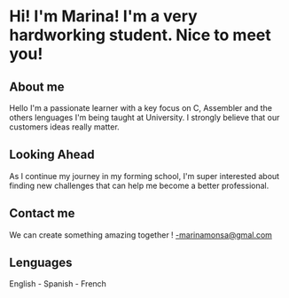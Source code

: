 # Hi! I'm Marina! I'm a very hardworking student. Nice to meet you!

## About me

Hello I'm a passionate learner with a key focus on C, Assembler and the others lenguages I'm being taught at University.
I strongly believe that our customers ideas really matter. 

## Looking Ahead

As I continue my journey in my forming school, I'm super interested about finding new challenges that can help me become a better professional.

## Contact me
We can create something amazing together !
-marinamonsa@gmal.com

## Lenguages
English - Spanish - French

